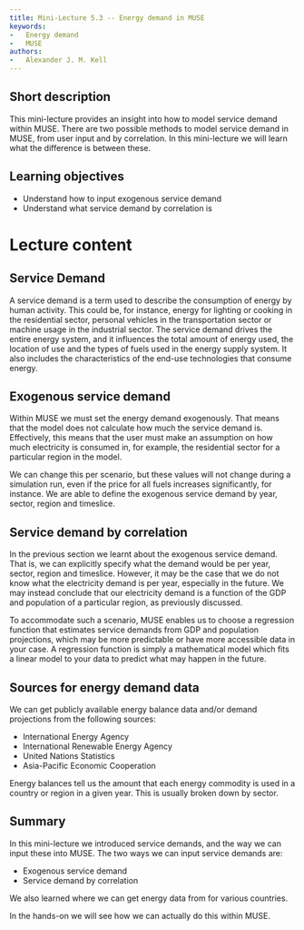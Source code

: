 ```yaml
---
title: Mini-Lecture 5.3 -- Energy demand in MUSE
keywords:
-   Energy demand
-   MUSE
authors:
-   Alexander J. M. Kell
---
```


## Short description

This mini-lecture provides an insight into how to model service demand within MUSE. There are two possible methods to model service demand in MUSE, from user input and by correlation. In this mini-lecture we will learn what the difference is between these.

## Learning objectives

- Understand how to input exogenous service demand
- Understand what service demand by correlation is

# Lecture content

## Service Demand

A service demand is a term used to describe the consumption of energy by human activity. This could be, for instance, energy for lighting or cooking in the residential sector, personal vehicles in the transportation sector or machine usage in the industrial sector. The service demand drives the entire energy system, and it influences the total amount of energy used, the location of use and the types of fuels used in the energy supply system. It also includes the characteristics of the end-use technologies that consume energy.

## Exogenous service demand

Within MUSE we must set the energy demand exogenously. That means that the model does not calculate how much the service demand is. Effectively, this means that the user must make an assumption on how much electricity is consumed in, for example, the residential sector for a particular region in the model.

We can change this per scenario, but these values will not change during a simulation run, even if the price for all fuels increases significantly, for instance. We are able to define the exogenous service demand by year, sector, region and timeslice.

## Service demand by correlation

In the previous section we learnt about the exogenous service demand. That is, we can explicitly specify what the demand would be per year, sector, region and timeslice. However, it may be the case that we do not know what the electricity demand is per year, especially in the future. We may instead conclude that our electricity demand is a function of the GDP and population of a particular region, as previously discussed.

To accommodate such a scenario, MUSE enables us to choose a regression function that estimates service demands from GDP and population projections, which may be more predictable or have more accessible data in your case. A regression function is simply a mathematical model which fits a linear model to your data to predict what may happen in the future.

## Sources for energy demand data

We can get publicly available energy balance data and/or demand projections from the following sources:

- International Energy Agency
- International Renewable Energy Agency
- United Nations Statistics
- Asia-Pacific Economic Cooperation

Energy balances tell us the amount that each energy commodity is used in a country or region in a given year. This is usually broken down by sector.

## Summary

In this mini-lecture we introduced service demands, and the way we can input these into MUSE. The two ways we can input service demands are:

- Exogenous service demand
- Service demand by correlation

We also learned where we can get energy data from for various countries.

In the hands-on we will see how we can actually do this within MUSE.
